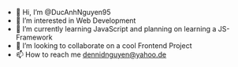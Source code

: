 - 👋 Hi, I’m @DucAnhNguyen95
- 👀 I’m interested in Web Development
- 🌱 I’m currently learning JavaScript and planning on learning a JS-Framework
- 💞️ I’m looking to collaborate on a cool Frontend Project
- 📫 How to reach me dennidnguyen@yahoo.de

<!---
DucAnhNguyen95/DucAnhNguyen95 is a ✨ special ✨ repository because its `README.md` (this file) appears on your GitHub profile.
You can click the Preview link to take a look at your changes.
--->
